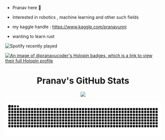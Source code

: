 - Pranav here 👋

- Interested in robotics , machine learning and other such fields
- my kaggle handle : https://www.kaggle.com/pranavunni
- wanting to learn rust

![Spotify recently played](https://spotify-recently-played-readme.vercel.app/api?user=mqjed7g2siu9wjiduwm2iw8do&count=1)

<!-- Profile Banner with Logo -->


[![An image of @pranavucoder's Holopin badges, which is a link to view their full Holopin profile](https://holopin.me/pranavucoder)](https://holopin.io/@pranavucoder)

<div align="center">
</div>

<!-- GitHub Stats Section -->
<div align="center">
 <h1>Pranav's GitHub Stats</h1>
</div>

<!-- GitHub Stats and Language Cards in a row -->


<div align="center">
  <img src="https://github-readme-stats.vercel.app/api?username=PranavU-Coder&show_icons=true&theme=radical&title_color=ff3068" height="170" />
</div>



![Snake animation](https://github.com/PranavU-Coder/PranavU-Coder/blob/output/github-contribution-grid-snake-dark.svg)
